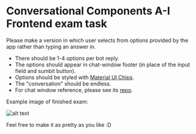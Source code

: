 # Conversational Components A-I Frontend exam task

Please make a version in which user selects from options provided by the app rather than typing an answer in.
* There should be 1-4 options per bot reply.
* The options should appear in chat-window footer (in place of the input field and sumbit button).
* Options should be styled with [Material UI Chips](https://material-ui.com/components/chips/).
* The "conversation" should be endless.
* For chat window reference, please see its [repo](https://github.com/ConversationalComponents/chat-window).

Example image of finished exam:

![alt text](https://user-images.githubusercontent.com/28702858/73139115-4b7b2600-4073-11ea-8829-c520c43ee936.png "Example image of finished exam")

Feel free to make it as pretty as you like :D
